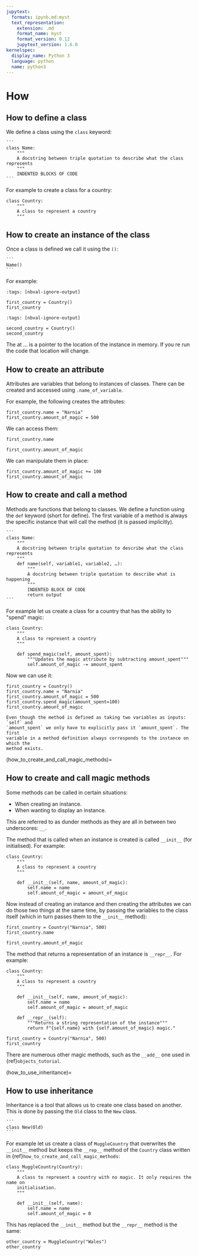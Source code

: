 ```yaml
---
jupytext:
  formats: ipynb,md:myst
  text_representation:
    extension: .md
    format_name: myst
    format_version: 0.12
    jupytext_version: 1.6.0
kernelspec:
  display_name: Python 3
  language: python
  name: python3
---
```


# How

## How to define a class

We define a class using the `class` keyword:

````{tip}
```
class Name:
    """
    A docstring between triple quotation to describe what the class represents
    """
    INDENTED BLOCKS OF CODE
```
````

For example to create a class for a country:

```{code-cell} ipython3
class Country:
    """
    A class to represent a country
    """
```

## How to create an instance of the class

Once a class is defined we call it using the `()`:

````{tip}
```
Name()
```
````

For example:

```{code-cell} ipython3
:tags: [nbval-ignore-output]

first_country = Country()
first_country
```

```{code-cell} ipython3
:tags: [nbval-ignore-output]

second_country = Country()
second_country
```

The at … is a pointer to the location of the instance in memory. If you re run
the code that location will change.

## How to create an attribute

Attributes are variables that belong to instances of classes. There can be
created and accessed using `.name_of_variable`.

For example, the following creates the attributes:

```{code-cell} ipython3
first_country.name = "Narnia"
first_country.amount_of_magic = 500
```

We can access them:

```{code-cell} ipython3
first_country.name
```

```{code-cell} ipython3
first_country.amount_of_magic
```

We can manipulate them in place:

```{code-cell} ipython3
first_country.amount_of_magic += 100
first_country.amount_of_magic
```

## How to create and call a method

Methods are functions that belong to classes. We define a function using the
`def` keyword (short for define). The first variable of a method is always the
specific instance that will call the method (it is passed implicitly).

````{tip}
```
class Name:
    """
    A docstring between triple quotation to describe what the class represents
    """
    def name(self, variable1, variable2, …):
        """
        A docstring between triple quotation to describe what is happening
        """
        INDENTED BLOCK OF CODE
        return output
```
````

For example let us create a class for a country that has the ability to "spend"
magic:

```{code-cell} ipython3
class Country:
    """
    A class to represent a country
    """

    def spend_magic(self, amount_spent):
        """Updates the magic attribute by subtracting amount_spent"""
        self.amount_of_magic -= amount_spent
```

Now we can use it:

```{code-cell} ipython3
first_country = Country()
first_country.name = "Narnia"
first_country.amount_of_magic = 500
first_country.spend_magic(amount_spent=100)
first_country.amount_of_magic
```

```{attention}
Even though the method is defined as taking two variables as inputs: `self` and
`amount_spent` we only have to explicitly pass it `amount_spent`. The first
variable in a method definition always corresponds to the instance on which the
method exists.
```

(how_to_create_and_call_magic_methods)=

## How to create and call magic methods

Some methods can be called in certain situations:

- When creating an instance.
- When wanting to display an instance.

This are referred to as dunder methods as they are all in between two
underscores: `__`.

The method that is called when an instance is created is called `__init__` (for
initialised). For example:

```{code-cell} ipython3
class Country:
    """
    A class to represent a country
    """

    def __init__(self, name, amount_of_magic):
        self.name = name
        self.amount_of_magic = amount_of_magic
```

Now instead of creating an instance and then creating the attributes we can do
those two things at the same time, by passing the variables to the class itself
(which in turn passes them to the `__init__` method):

```{code-cell} ipython3
first_country = Country("Narnia", 500)
first_country.name
```

```{code-cell} ipython3
first_country.amount_of_magic
```

The method that returns a representation of an instance is `__repr__`. For
example:

```{code-cell} ipython3
class Country:
    """
    A class to represent a country
    """

    def __init__(self, name, amount_of_magic):
        self.name = name
        self.amount_of_magic = amount_of_magic

    def __repr__(self):
        """Returns a string representation of the instance"""
        return f"{self.name} with {self.amount_of_magic} magic."
```

```{code-cell} ipython3
first_country = Country("Narnia", 500)
first_country
```

There are numerous other magic methods, such as the `__add__` one used in
{ref}`objects_tutorial`.

(how_to_use_inheritance)=
## How to use inheritance

Inheritance is a tool that allows us to create one class based on another. This
is done by passing the `Old` class to the `New` class.

````{tip}
```
class New(Old)
```
````

For example let us create a class of `MuggleCountry` that overwrites the
`__init__` method but keeps the `__rep__` method of the `Country` class written
in {ref}`how_to_create_and_call_magic_methods`:

```{code-cell} ipython3
class MuggleCountry(Country):
    """
    A class to represent a country with no magic. It only requires the name on
    initialisation.
    """

    def __init__(self, name):
        self.name = name
        self.amount_of_magic = 0
```

This has replaced the `__init__` method but the `__repr__` method is the same:

```{code-cell} ipython3
other_country = MuggleCountry("Wales")
other_country
```
